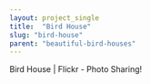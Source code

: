 ```yaml
---
layout: project_single
title:  "Bird House"
slug: "bird-house"
parent: "beautiful-bird-houses"
---
```

Bird House | Flickr - Photo Sharing!